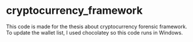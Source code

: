 # cryptocurrency_framework
This code is made for the thesis about cryptocurrency forensic framework.
To update the wallet list, I used chocolatey so this code runs in Windows.
